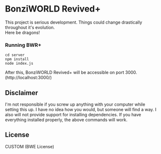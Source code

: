 # BonziWORLD Revived+

This project is serious development. Things could change drastically throughout it's evolution.
<br>
Here be dragons!

### Running BWR+
```
cd server
npm install
node index.js
```
After this, BonziWORLD Revived+ will be accessible on port 3000. (http://localhost:3000/)

## Disclaimer
I'm not responsible if you screw up anything with your computer while setting this up. I have no idea how you would, but someone will find a way. I also will not provide support for installing dependencies. If you have everything installed properly, the above commands will work.

## License
CUSTOM (BWE License)
